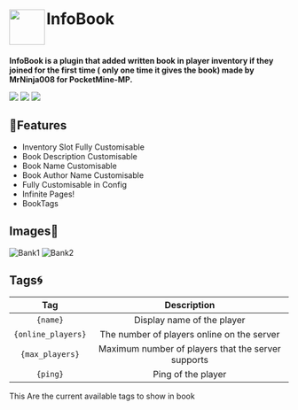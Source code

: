 <h1>InfoBook<img src="https://github.com/MrNinja008/InformationBook/blob/main/icon.png" height="64" width="64" align="left" alt=""></h1><br>

<b>InfoBook is a plugin that added written book in player inventory if they joined for the first time ( only one time it gives the book) 
made by MrNinja008 for PocketMine-MP.</b><br>

[![](https://poggit.pmmp.io/shield.api/InfoBook)](https://poggit.pmmp.io/p/InfoBook)
[![](https://poggit.pmmp.io/shield.state/InfoBook)](https://poggit.pmmp.io/p/InfoBook)
[![](https://poggit.pmmp.io/shield.dl.total/InfoBook)](https://poggit.pmmp.io/p/InfoBook)
## 🌴Features

- Inventory Slot Fully Customisable 
- Book Description Customisable
- Book Name Customisable
- Book Author Name Customisable
- Fully Customisable in Config
- Infinite Pages!
- BookTags
## Images👀

![Bank1](https://media.discordapp.net/attachments/847128531288719403/873929937034297344/IMG_20210808_193522.jpg)
![Bank2](https://media.discordapp.net/attachments/847128531288719403/873930236000108594/IMG_20210808_193636.jpg)

## Tags🌀
| Tag | Description |
|:--:|:--:|
|`{name}`|Display name of the player|
|`{online_players}`|The number of players online on the server|
|`{max_players}`|Maximum number of players that the server supports|
|`{ping}`|Ping of the player|
This Are the current available tags to show in book
